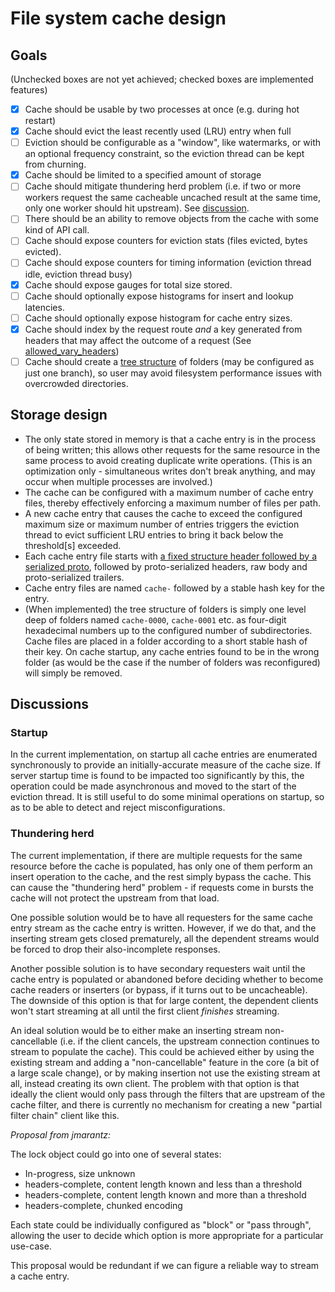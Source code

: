 # File system cache design

## Goals

(Unchecked boxes are not yet achieved; checked boxes are implemented features)

- [x] Cache should be usable by two processes at once (e.g. during hot restart)
- [x] Cache should evict the least recently used (LRU) entry when full
- [ ] Eviction should be configurable as a "window", like watermarks, or with an optional frequency constraint, so the eviction thread can be kept from churning.
- [x] Cache should be limited to a specified amount of storage
- [ ] Cache should mitigate thundering herd problem (i.e. if two or more workers request the same cacheable uncached result at the same time, only one worker should hit upstream). See [discussion](#thundering-herd).
- [ ] There should be an ability to remove objects from the cache with some kind of API call.
- [ ] Cache should expose counters for eviction stats (files evicted, bytes evicted).
- [ ] Cache should expose counters for timing information (eviction thread idle, eviction thread busy)
- [x] Cache should expose gauges for total size stored.
- [ ] Cache should optionally expose histograms for insert and lookup latencies.
- [ ] Cache should optionally expose histogram for cache entry sizes.
- [x] Cache should index by the request route *and* a key generated from headers that may affect the outcome of a request (See [allowed_vary_headers](https://www.envoyproxy.io/docs/envoy/latest/api-v3/extensions/filters/http/cache/v3/cache.proto.html))
- [ ] Cache should create a [tree structure](#tree-structure) of folders (may be configured as just one branch), so user may avoid filesystem performance issues with overcrowded directories.

## Storage design

* The only state stored in memory is that a cache entry is in the process of being written; this allows other requests for the same resource in the same process to avoid creating duplicate write operations. (This is an optimization only - simultaneous writes don't break anything, and may occur when multiple processes are involved.)
* The cache can be configured with a maximum number of cache entry files, thereby effectively enforcing a maximum number of files per path.
* A new cache entry that causes the cache to exceed the configured maximum size or maximum number of entries triggers the eviction thread to evict sufficient LRU entries to bring it back below the threshold\[s\] exceeded.
* Each cache entry file starts with [a fixed structure header followed by a serialized proto](cache_file_header.proto), followed by proto-serialized headers, raw body and proto-serialized trailers.
* Cache entry files are named `cache-` followed by a stable hash key for the entry.
<a name="tree-structure"></a>
* (When implemented) the tree structure of folders is simply one level deep of folders named `cache-0000`, `cache-0001` etc. as four-digit hexadecimal numbers up to the configured number of subdirectories. Cache files are placed in a folder according to a short stable hash of their key. On cache startup, any cache entries found to be in the wrong folder (as would be the case if the number of folders was reconfigured) will simply be removed.

## Discussions

### Startup

In the current implementation, on startup all cache entries are enumerated synchronously to provide an initially-accurate measure of the cache size. If server startup time is found to be impacted too significantly by this, the operation could be made asynchronous and moved to the start of the eviction thread. It is still useful to do some minimal operations on startup, so as to be able to detect and reject misconfigurations.

<a name="thundering-herd"></a>
### Thundering herd

The current implementation, if there are multiple requests for the same resource before the cache is populated, has only one of them perform an insert operation to the cache, and the rest simply bypass the cache. This can cause the "thundering herd" problem - if requests come in bursts the cache will not protect the upstream from that load.

One possible solution would be to have all requesters for the same cache entry stream as the cache entry is written. However, if we do that, and the inserting stream gets closed prematurely, all the dependent streams would be forced to drop their also-incomplete responses.

Another possible solution is to have secondary requesters wait until the cache entry is populated or abandoned before deciding whether to become cache readers or inserters (or bypass, if it turns out to be uncacheable). The downside of this option is that for large content, the dependent clients won't start streaming at all until the first client *finishes* streaming.

An ideal solution would be to either make an inserting stream non-cancellable (i.e. if the client cancels, the upstream connection continues to stream to populate the cache). This could be achieved either by using the existing stream and adding a "non-cancellable" feature in the core (a bit of a large scale change), or by making insertion not use the existing stream at all, instead creating its own client. The problem with that option is that ideally the client would only pass through the filters that are upstream of the cache filter, and there is currently no mechanism for creating a new "partial filter chain" client like this.

_Proposal from jmarantz:_

The lock object could go into one of several states:
* In-progress, size unknown
* headers-complete, content length known and less than a threshold
* headers-complete, content length known and more than a threshold
* headers-complete, chunked encoding

Each state could be individually configured as "block" or "pass through", allowing the user to decide which option is more appropriate for a particular use-case.

This proposal would be redundant if we can figure a reliable way to stream a cache entry.
